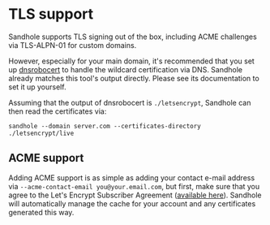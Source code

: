 # TLS support

Sandhole supports TLS signing out of the box, including ACME challenges via TLS-ALPN-01 for custom domains.

However, especially for your main domain, it's recommended that you set up [dnsrobocert](https://github.com/adferrand/dnsrobocert) to handle the wildcard certification via DNS. Sandhole already matches this tool's output directly. Please see its documentation to set it up yourself.

Assuming that the output of dnsrobocert is `./letsencrypt`, Sandhole can then read the certificates via:

```shell
sandhole --domain server.com --certificates-directory ./letsencrypt/live
```

## ACME support

Adding ACME support is as simple as adding your contact e-mail address via `--acme-contact-email you@your.email.com`, but first, make sure that you agree to the Let's Encrypt Subscriber Agreement ([available here](https://letsencrypt.org/repository/)). Sandhole will automatically manage the cache for your account and any certificates generated this way.
